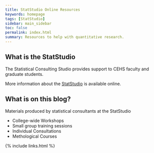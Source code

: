 ```yaml
---
title: StatStudio Online Resources
keywords: homepage
tags: [StatStudio]
sidebar: main_sidebar
toc: false
permalink: index.html
summary: Resources to help with quantitative research.
---
```


## What is the StatStudio

The Statistical Consulting Studio  provides support to CEHS faculty and graduate students.    

More information about the [StatStudio](http://cehs.usu.edu/research/statstudio/index) is available online.

## What is on this blog?

Materials produced by statistical consultants at the StatStudio

* College-wide Workshops
* Small group training sessions
* Individual Consultations
* Methological Courses


{% include links.html %}
